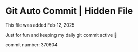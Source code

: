 # Git Auto Commit | Hidden File

This file was added Feb 12, 2025

Just for fun and keeping my daily git commit active 🤪

commit number: 370604
